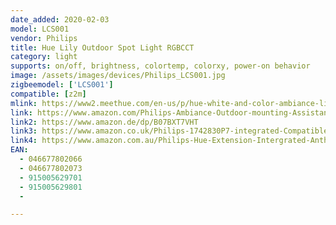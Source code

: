 ```yaml
---
date_added: 2020-02-03
model: LCS001
vendor: Philips
title: Hue Lily Outdoor Spot Light RGBCCT
category: light
supports: on/off, brightness, colortemp, colorxy, power-on behavior
image: /assets/images/devices/Philips_LCS001.jpg
zigbeemodel: ['LCS001']
compatible: [z2m]
mlink: https://www2.meethue.com/en-us/p/hue-white-and-color-ambiance-lily-outdoor-spot-light/1741730V7
link: https://www.amazon.com/Philips-Ambiance-Outdoor-mounting-Assistant/dp/B07DBGW73T
link2: https://www.amazon.de/dp/B07BXT7VHT
link3: https://www.amazon.co.uk/Philips-1742830P7-integrated-Compatible-included/dp/B07CDYNMW1
link4: https://www.amazon.com.au/Philips-Hue-Extension-Intergrated-Anthracite/dp/B07K1W7RLY/
EAN:
  - 046677802066
  - 046677802073
  - 915005629701
  - 915005629801
  - 

---
```

